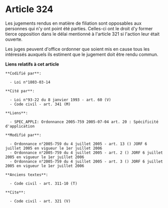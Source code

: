 # Article 324

Les jugements rendus en matière de filiation sont opposables aux personnes qui n'y ont point été parties. Celles-ci ont le
droit d'y former tierce opposition dans le délai mentionné à l'article 321 si l'action leur était ouverte. 

Les juges peuvent d'office ordonner que soient mis en cause tous les intéressés auxquels ils estiment que le jugement doit
être rendu commun.

**Liens relatifs à cet article**

	**Codifié par**:

	  - Loi n°1803-03-14

	**Cité par**:

	  - Loi n°93-22 du 8 janvier 1993 - art. 60 (V)
	  - Code civil - art. 341 (M)

	**Liens**:

	  - SPEC_APPLI: Ordonnance 2005-759 2005-07-04 art. 20 : Spécificité d'application

	**Modifié par**:

	  - Ordonnance n°2005-759 du 4 juillet 2005 - art. 13 () JORF 6 juillet 2005 en vigueur le 1er juillet 2006
	  - Ordonnance n°2005-759 du 4 juillet 2005 - art. 2 () JORF 6 juillet 2005 en vigueur le 1er juillet 2006
	  - Ordonnance n°2005-759 du 4 juillet 2005 - art. 3 () JORF 6 juillet 2005 en vigueur le 1er juillet 2006

	**Anciens textes**:

	  - Code civil - art. 311-10 (T)

	**Cite**:

	  - Code civil - art. 321 (V)
